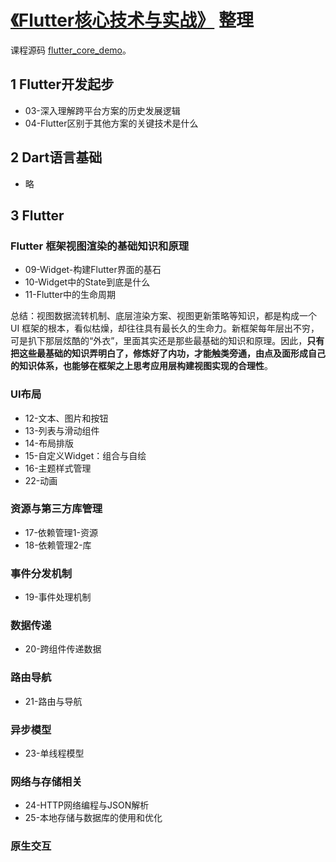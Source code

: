 # [《Flutter核心技术与实战》](https://time.geekbang.org/column/article/104040) 整理

课程源码 [flutter_core_demo](https://github.com/cyndibaby905/flutter_core_demo)。

## 1 Flutter开发起步

- 03-深入理解跨平台方案的历史发展逻辑
- 04-Flutter区别于其他方案的关键技术是什么

## 2 Dart语言基础

- 略

## 3 Flutter

### Flutter 框架视图渲染的基础知识和原理

- 09-Widget-构建Flutter界面的基石
- 10-Widget中的State到底是什么
- 11-Flutter中的生命周期

总结：视图数据流转机制、底层渲染方案、视图更新策略等知识，都是构成一个 UI 框架的根本，看似枯燥，却往往具有最长久的生命力。新框架每年层出不穷，可是扒下那层炫酷的“外衣”，里面其实还是那些最基础的知识和原理。因此，**只有把这些最基础的知识弄明白了，修炼好了内功，才能触类旁通，由点及面形成自己的知识体系，也能够在框架之上思考应用层构建视图实现的合理性**。

### UI布局

- 12-文本、图片和按钮
- 13-列表与滑动组件
- 14-布局排版
- 15-自定义Widget：组合与自绘
- 16-主题样式管理
- 22-动画

### 资源与第三方库管理

- 17-依赖管理1-资源
- 18-依赖管理2-库

### 事件分发机制

- 19-事件处理机制

### 数据传递

- 20-跨组件传递数据

### 路由导航

- 21-路由与导航

### 异步模型

- 23-单线程模型

### 网络与存储相关

- 24-HTTP网络编程与JSON解析
- 25-本地存储与数据库的使用和优化

### 原生交互
